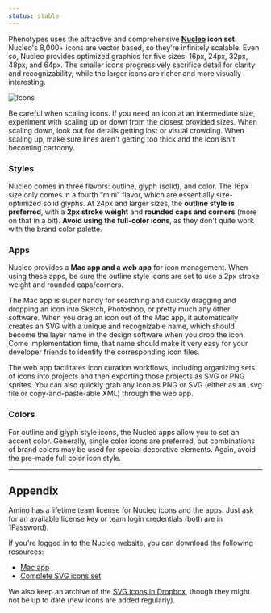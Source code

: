 ```yaml
---
status: stable
---
```


Phenotypes uses the attractive and comprehensive **[Nucleo](https://nucleoapp.com/) icon set**. Nucleo's 8,000+ icons are vector based, so they're infinitely scalable. Even so, Nucleo provides optimized graphics for five sizes: 16px, 24px, 32px, 48px, and 64px. The smaller icons progressively sacrifice detail for clarity and recognizability, while the larger icons are richer and more visually interesting.

![Icons](/img/guides/icons.png)

Be careful when scaling icons. If you need an icon at an intermediate size, experiment with scaling up or down from the closest provided sizes. When scaling down, look out for details getting lost or visual crowding. When scaling up, make sure lines aren't getting too thick and the icon isn't becoming cartoony.

### Styles

Nucleo comes in three flavors: outline, glyph (solid), and color. The 16px size only comes in a fourth “mini” flavor, which are essentially size-optimized solid glyphs. At 24px and larger sizes, the **outline style is preferred**, with a **2px stroke weight** and **rounded caps and corners** (more on that in a bit). **Avoid using the full-color icons**, as they don't quite work with the brand color palette.

### Apps

Nucleo provides a **Mac app and a web app** for icon management. When using these apps, be sure the outline style icons are set to use a 2px stroke weight and rounded caps/corners.

The Mac app is super handy for searching and quickly dragging and dropping an icon into Sketch, Photoshop, or pretty much any other software. When you drag an icon out of the Mac app, it automatically creates an SVG with a unique and recognizable name, which should become the layer name in the design software when you drop the icon. Come implementation time, that name should make it very easy for your developer friends to identify the corresponding icon files.

The web app facilitates icon curation workflows, including organizing sets of icons into projects and then exporting those projects as SVG or PNG sprites. You can also quickly grab any icon as PNG or SVG (either as an .svg file or copy-and-paste-able XML) through the web app.

### Colors

For outline and glyph style icons, the Nucleo apps allow you to set an accent color. Generally, single color icons are preferred, but combinations of brand colors may be used for special decorative elements. Again, avoid the pre-made full color icon style.

---

## Appendix

Amino has a lifetime team license for Nucleo icons and the apps. Just ask for an available license key or team login credentials (both are in 1Password).

If you're logged in to the Nucleo website, you can download the following resources:

- [Mac app](https://nucleoapp.com/download/mac/latest)
- [Complete SVG icons set](https://nucleoapp.com/source-files/)

We also keep an archive of the [SVG icons in Dropbox](https://www.dropbox.com/s/nf8hfb3o4dkah7i/Nucleo%20Icons.zip?dl=0), though they might not be up to date (new icons are added regularly).
